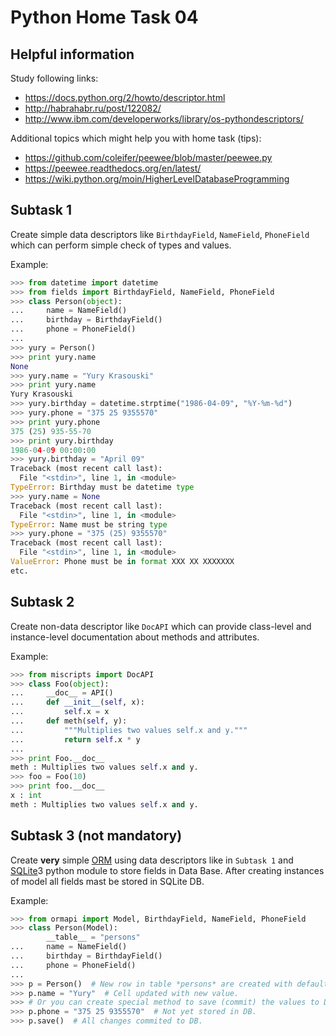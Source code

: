 Python Home Task 04
===================


Helpful information
-------------------

Study following links:
 - https://docs.python.org/2/howto/descriptor.html
 - http://habrahabr.ru/post/122082/
 - http://www.ibm.com/developerworks/library/os-pythondescriptors/

Additional topics which might help you with home task (tips):
 - https://github.com/coleifer/peewee/blob/master/peewee.py
 - https://peewee.readthedocs.org/en/latest/
 - https://wiki.python.org/moin/HigherLevelDatabaseProgramming


Subtask 1
---------

Create simple data descriptors like `BirthdayField`, `NameField`, `PhoneField` which can perform simple check of types and values.

Example:

```python
>>> from datetime import datetime
>>> from fields import BirthdayField, NameField, PhoneField
>>> class Person(object):
...     name = NameField()
...     birthday = BirthdayField()
...     phone = PhoneField()
...
>>> yury = Person()
>>> print yury.name
None
>>> yury.name = "Yury Krasouski"
>>> print yury.name
Yury Krasouski
>>> yury.birthday = datetime.strptime("1986-04-09", "%Y-%m-%d")
>>> yury.phone = "375 25 9355570"
>>> print yury.phone
375 (25) 935-55-70
>>> print yury.birthday
1986-04-09 00:00:00
>>> yury.birthday = "April 09"
Traceback (most recent call last):
  File "<stdin>", line 1, in <module>
TypeError: Birthday must be datetime type
>>> yury.name = None
Traceback (most recent call last):
  File "<stdin>", line 1, in <module>
TypeError: Name must be string type
>>> yury.phone = "375 (25) 9355570"
Traceback (most recent call last):
  File "<stdin>", line 1, in <module>
ValueError: Phone must be in format XXX XX XXXXXXX
etc.
```


Subtask 2
---------

Create non-data descriptor like `DocAPI` which can provide class-level and instance-level documentation about methods and attributes.

Example:

```python
>>> from miscripts import DocAPI
>>> class Foo(object):
...     __doc__ = API()
...     def __init__(self, x):
...         self.x = x
...     def meth(self, y):
...         """Multiplies two values self.x and y."""
...         return self.x * y
...
>>> print Foo.__doc__
meth : Multiplies two values self.x and y.
>>> foo = Foo(10)
>>> print foo.__doc__
x : int
meth : Multiplies two values self.x and y.
```


Subtask 3 (not mandatory)
---------

Create **very** simple [ORM] using data descriptors like in `Subtask 1` and [SQLite]3 python module to store fields in Data Base.
After creating instances of model all fields mast be stored in SQLite DB.

Example:

```python
>>> from ormapi import Model, BirthdayField, NameField, PhoneField
>>> class Person(Model):
        __table__ = "persons"
...     name = NameField()
...     birthday = BirthdayField()
...     phone = PhoneField()
...
>>> p = Person()  # New row in table *persons* are created with default values for fields.
>>> p.name = "Yury"  # Cell updated with new value.
>>> # Or you can create special method to save (commit) the values to DB like bellow.
>>> p.phone = "375 25 9355570"  # Not yet stored in DB.
>>> p.save()  # All changes commited to DB.
```


[ORM]: https://en.wikipedia.org/wiki/Object-relational_mapping
[SQLite]: https://en.wikipedia.org/wiki/SQLite

